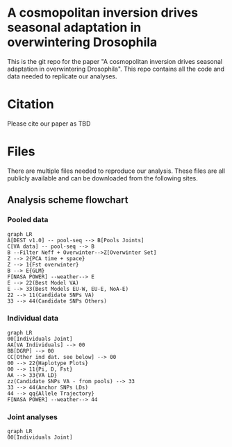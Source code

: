 # A cosmopolitan inversion drives seasonal adaptation in overwintering Drosophila

This is the git repo for the paper "A cosmopolitan inversion drives seasonal adaptation in overwintering Drosophila". This repo contains all the code and data needed to replicate our analyses.

# Citation
Please cite our paper as TBD

# Files

There are multiple files needed to reproduce our analysis. These files are all publicly available and can be downloaded from the following sites.

## Analysis scheme flowchart

### Pooled data
```mermaid
graph LR
A[DEST v1.0] -- pool-seq --> B[Pools Joints]
C[VA data] -- pool-seq --> B
B --Filter Neff + Overwinter-->Z[Overwinter Set]
Z --> 2{PCA time + space}
Z --> 1{Fst overwinter}
B --> E{GLM}
F[NASA POWER] --weather--> E
E --> 22(Best Model VA)
E --> 33(Best Models EU-W, EU-E, NoA-E)
22 --> 11(Candidate SNPs VA)
33 --> 44(Candidate SNPs Others)
```

### Individual data
```mermaid
graph LR
00[Individuals Joint]
AA[VA Individuals] --> 00
BB[DGRP] --> 00
CC[Other ind dat. see below] --> 00
00 --> 22{Haplotype Plots}
00 --> 11{Pi, D, Fst}
AA --> 33{VA LD}
zz(Candidate SNPs VA - from pools) --> 33
33 --> 44(Anchor SNPs LDs)
44 --> qq{Allele Trajectory}
F[NASA POWER] --weather--> 44
```

### Joint analyses 
```mermaid
graph LR
00[Individuals Joint]

```
